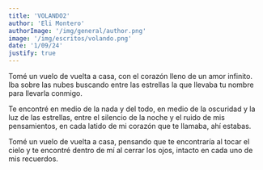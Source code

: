 ```yaml
---
title: 'VOLANDO2'
author: 'Eli Montero'
authorImage: '/img/general/author.png'
image: '/img/escritos/volando.png'
date: '1/09/24'
justify: true
---
```

Tomé un vuelo de vuelta a casa, con el corazón lleno de un amor infinito.
Iba sobre las nubes buscando entre las estrellas la que llevaba tu nombre para llevarla conmigo. 

Te encontré en medio de la nada y del todo,
en medio de la oscuridad y la luz de las estrellas, 
entre el silencio de la noche y el ruido de mis pensamientos,
en cada latido de mi corazón que te llamaba, ahí estabas. 

Tomé un vuelo de vuelta a casa, pensando que te encontraría al tocar el cielo
y te encontré dentro de mí al cerrar los ojos, intacto en cada uno de mis recuerdos.